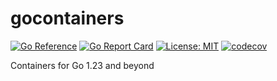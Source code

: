 # gocontainers

[![Go Reference](https://pkg.go.dev/badge/badge/github.com/linhns/gocontainers.svg)](https://pkg.go.dev/github.com/linhns/gocontainers)
[![Go Report Card](https://goreportcard.com/badge/github.com/linhns/gocontainers)](https://goreportcard.com/report/github.com/linhns/gocontainers)
[![License: MIT](https://img.shields.io/badge/License-MIT-yellow.svg)](https://opensource.org/licenses/MIT)
[![codecov](https://codecov.io/gh/linhns/gocontainers/graph/badge.svg?token=HB4TILFGNZ)](https://codecov.io/gh/linhns/gocontainers)

Containers for Go 1.23 and beyond
